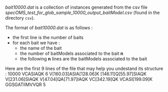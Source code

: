 _bait10000.dat_ is a collection of instances generated from the csv file
_specOMS_test_for_glob_sample_10000_output_baitModel.csv_ (found in the
directory `csv`).

The format of _bait10000.dat_ is as follows :
* the first line is the number of baits
* for each bait we have :
    - the name of the bait
    - the number of baitModels associated to the bait **n**
    - the following **n** lines are the baitModels associated to the bait

Here are the first 9 lines of the file that may help you undestand its structure :
10000
VCASIAQK 6
V[160.03]ASIA[128.06]K
[146.11]Q[55.97]SIAQK
V[231.06]SIAQK
V[47.04]QA[71.97]IAQK
VC[342.19]QK
VCASI[199.09]K
GGSGATIIMVVQR 5
